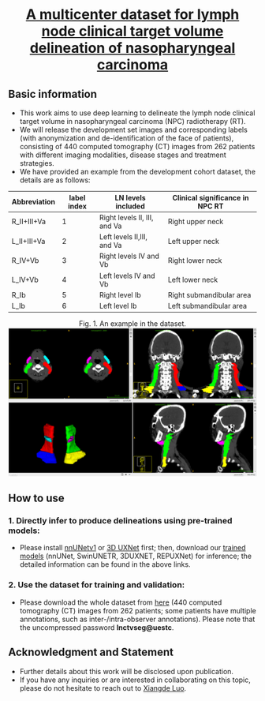 # [<div align=center> A multicenter dataset for lymph node clinical target volume delineation of nasopharyngeal carcinoma</div>](https://www.nature.com/articles/s41597-024-03890-0)
## Basic information
* This work aims to use deep learning to delineate the lymph node clinical target volume in nasopharyngeal carcinoma (NPC) radiotherapy (RT).
* We will release the development set images and corresponding labels (with anonymization and de-identification of the face of patients), consisting of 440 computed tomography (CT) images from 262 patients with different imaging modalities, disease stages and treatment strategies.
* We have provided an example from the development cohort dataset, the details are as follows:

|Abbreviation|label index|LN levels included|Clinical significance in NPC RT|
|---|---|---|---|
|R_II+III+Va|	1	|Right levels II, III, and Va|	Right upper neck|
|L_II+III+Va|	2	|Left levels II,III, and Va	|Left upper neck|
|R_IV+Vb|	3	|Right levels IV and Vb|	Right lower neck|
|L_IV+Vb|	4	|Left levels IV and Vb	|Left lower neck|
|R_Ib|	5	|Right level Ib	|Right submandibular area|
|L_Ib|	6	|Left level Ib	|Left submandibular area|

<div align=center>Fig. 1. An example in the dataset.<img src="./eni_examples/lnctvseg.png"></div>

## How to use
### 1. Directly infer to produce delineations using pre-trained models:
* Please install [nnUNetv1](https://github.com/MIC-DKFZ/nnUNet/tree/nnunetv1) or [3D UXNet](https://github.com/MASILab/3DUX-Net) first; then, download our [trained models](https://drive.google.com/drive/folders/13JsdK2WUdYROpmN2Z2UurdsfZkiXVxzU?usp=sharing) (nnUNet, SwinUNETR, 3DUXNET, REPUXNet) for inference; the detailed information can be found in the above links.

### 2. Use the dataset for training and validation:
* Please download the whole dataset from [here](https://figshare.com/articles/dataset/LNCTVSeg-DataSet_zip/26793622?file=48684664) (440 computed tomography (CT) images from 262 patients; some patients have multiple annotations, such as inter-/intra-observer annotations). Please note that the uncompressed password **lnctvseg@uestc**.
 
## Acknowledgment and Statement
* Further details about this work will be disclosed upon publication.
* If you have any inquiries or are interested in collaborating on this topic, please do not hesitate to reach out to [Xiangde Luo](https://luoxd1996.github.io).
